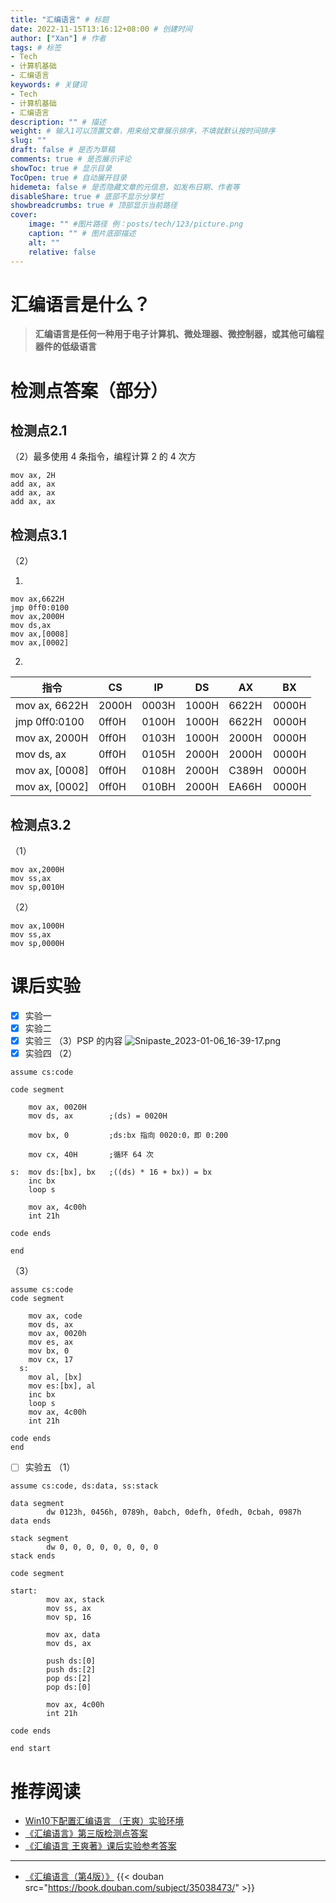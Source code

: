 ```yaml
---
title: "汇编语言" # 标题
date: 2022-11-15T13:16:12+08:00 # 创建时间
author: ["Xan"] # 作者
tags: # 标签
- Tech
- 计算机基础
- 汇编语言
keywords: # 关键词
- Tech
- 计算机基础
- 汇编语言
description: "" # 描述
weight: # 输入1可以顶置文章，用来给文章展示排序，不填就默认按时间排序
slug: ""
draft: false # 是否为草稿
comments: true # 是否展示评论
showToc: true # 显示目录
TocOpen: true # 自动展开目录
hidemeta: false # 是否隐藏文章的元信息，如发布日期、作者等
disableShare: true # 底部不显示分享栏
showbreadcrumbs: true # 顶部显示当前路径
cover:
    image: "" #图片路径 例：posts/tech/123/picture.png
    caption: "" # 图片底部描述
    alt: ""
    relative: false
---
```


# 汇编语言是什么？
> **汇编语言是任何一种用于电子计算机、微处理器、微控制器，或其他可编程器件的低级语言**
# 检测点答案（部分）
## 检测点2.1 
（2）最多使用 4 条指令，编程计算 2 的 4 次方
```
mov ax, 2H
add ax, ax
add ax, ax
add ax, ax
```
## 检测点3.1
（2）  

1. 
```
mov ax,6622H
jmp 0ff0:0100
mov ax,2000H
mov ds,ax
mov ax,[0008]
mov ax,[0002]
```
2. 
| 指令          | CS    | IP    | DS    | AX    | BX    |
|---------------|-------|-------|-------|-------|-------|
| mov ax, 6622H | 2000H | 0003H | 1000H | 6622H | 0000H |
| jmp 0ff0:0100 | 0ff0H | 0100H | 1000H | 6622H | 0000H |
| mov ax, 2000H | 0ff0H | 0103H | 1000H | 2000H | 0000H |
| mov ds, ax    | 0ff0H | 0105H | 2000H | 2000H | 0000H |
| mov ax, [0008]| 0ff0H | 0108H | 2000H | C389H | 0000H |
| mov ax, [0002]| 0ff0H | 010BH | 2000H | EA66H | 0000H |
## 检测点3.2
（1）
```
mov ax,2000H 
mov ss,ax
mov sp,0010H
```
（2）
```
mov ax,1000H 
mov ss,ax
mov sp,0000H 
```
# 课后实验
+ [x] 实验一
+ [x] 实验二
+ [x] 实验三
（3）PSP 的内容
![Snipaste_2023-01-06_16-39-17.png](https://bu.dusays.com/2023/01/06/63b7de3f90329.png)
+ [x] 实验四
（2）
```
assume cs:code

code segment

	mov ax, 0020H
	mov ds, ax        ;(ds) = 0020H 

	mov bx, 0         ;ds:bx 指向 0020:0，即 0:200

	mov cx, 40H       ;循环 64 次

s:  mov ds:[bx], bx   ;((ds) * 16 + bx)) = bx
	inc bx
	loop s

	mov ax, 4c00h
	int 21h

code ends

end
```
（3）
```
assume cs:code
code segment

	mov ax, code
	mov ds, ax
	mov ax, 0020h
	mov es, ax
	mov bx, 0
	mov cx, 17
  s:
	mov al, [bx]
    mov es:[bx], al
    inc bx
    loop s
    mov ax, 4c00h
    int 21h

code ends
end
```
+ [ ] 实验五
（1）
```
assume cs:code, ds:data, ss:stack

data segment 
		dw 0123h, 0456h, 0789h, 0abch, 0defh, 0fedh, 0cbah, 0987h
data ends

stack segment 
		dw 0, 0, 0, 0, 0, 0, 0, 0
stack ends

code segment 

start: 
		mov ax, stack 
		mov ss, ax
		mov sp, 16
		
		mov ax, data
		mov ds, ax

		push ds:[0]
		push ds:[2]
		pop ds:[2]
		pop ds:[0]

		mov ax, 4c00h 
		int 21h

code ends

end start
```
# 推荐阅读
- [Win10下配置汇编语言 （王爽）实验环境](https://www.bilibili.com/video/BV1Gf4y1w75t/?vd_source=ae16ff6478eb15c1b87880540263910b)
- [《汇编语言》第三版检测点答案](https://github.com/sanmianti/AssemblyLanguageTest/blob/master/%E3%80%8A%E6%B1%87%E7%BC%96%E8%AF%AD%E8%A8%80%E3%80%8B%E7%AC%AC%E4%B8%89%E7%89%88%E6%A3%80%E6%B5%8B%E7%82%B9%E7%AD%94%E6%A1%88.md)
- [《汇编语言 王爽著》课后实验参考答案](https://tinylab.org/assembly/)
***
- [《汇编语言（第4版）》](https://book.douban.com/subject/35038473/)
{{< douban src="https://book.douban.com/subject/35038473/" >}}